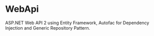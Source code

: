 # WebApi

ASP.NET Web API 2 using Entity Framework, Autofac for Dependency Injection and Generic Repository Pattern.
